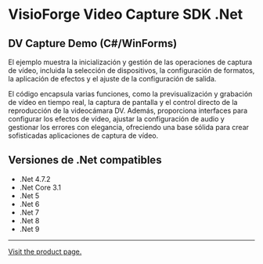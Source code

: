 ﻿# VisioForge Video Capture SDK .Net

## DV Capture Demo (C#/WinForms)

El ejemplo muestra la inicialización y gestión de las operaciones de captura de vídeo, incluida la selección de dispositivos, la configuración de formatos, la aplicación de efectos y el ajuste de la configuración de salida.

El código encapsula varias funciones, como la previsualización y grabación de vídeo en tiempo real, la captura de pantalla y el control directo de la reproducción de la videocámara DV. Además, proporciona interfaces para configurar los efectos de vídeo, ajustar la configuración de audio y gestionar los errores con elegancia, ofreciendo una base sólida para crear sofisticadas aplicaciones de captura de vídeo.

## Versiones de .Net compatibles

* .Net 4.7.2
* .Net Core 3.1
* .Net 5
* .Net 6
* .Net 7
* .Net 8
* .Net 9

---

[Visit the product page.](https://www.visioforge.com/video-capture-sdk-net)
